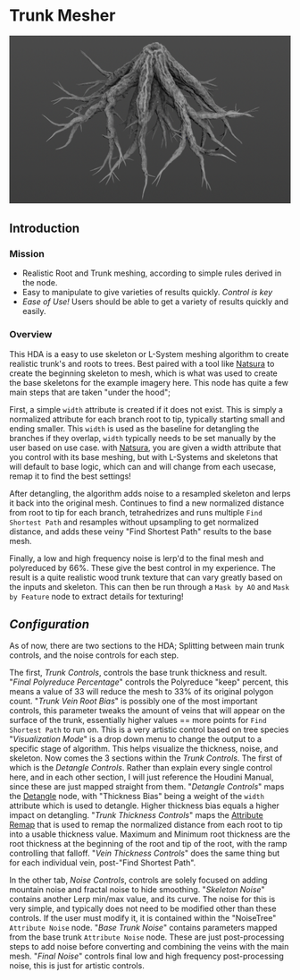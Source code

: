 # Trunk Mesher
![](https://raw.githubusercontent.com/srwxr-xr-x/EnvironmentArtHDAs/refs/heads/main/Trees/Trees.png)
## Introduction
### Mission
- Realistic Root and Trunk meshing, according to simple rules derived in the node. 
- Easy to manipulate to give varieties of results quickly. *Control is key*
- *Ease of Use!* Users should be able to get a variety of results quickly and easily.

### Overview
This HDA is a easy to use skeleton or L-System meshing algorithm to create realistic trunk's and roots to trees. Best paired with a tool like [Natsura](https://natsura.com/) to create the beginning skeleton to mesh, which is what was used to create the base skeletons for the example imagery here.
This node has quite a few main steps that are taken "under the hood";

First, a simple `width` attribute is created if it does not exist. This is simply a normalized attribute for each branch root to tip, typically starting small and ending smaller.
This `width` is used as the baseline for detangling the branches if they overlap, `width` typically needs to be set manually by the user based on use case. with [Natsura](https://natsura.com), you are given a width attribute that you control with its base meshing, but with L-Systems and skeletons that will default to base logic, which can and will change from each usecase, remap it to find the best settings!

After detangling, the algorithm adds noise to a resampled skeleton and lerps it back into the original mesh. Continues to find a new normalized distance from root to tip for each branch, tetrahedrizes and runs multiple `Find Shortest Path` and resamples without upsampling to get normalized distance, and adds these veiny "Find Shortest Path" results to the base mesh.

Finally, a low and high frequency noise is lerp'd to the final mesh and polyreduced by 66%. These give the best control in my experience.
The result is a quite realistic wood trunk texture that can vary greatly based on the inputs and skeleton. This can then be run through a `Mask by AO` and `Mask by Feature` node to extract details for texturing!

## *Configuration*
As of now, there are two sections to the HDA; Splitting between main trunk controls, and the noise controls for each step.

The first, *Trunk Controls*, controls the base trunk thickness and result. 
"*Final Polyreduce Percentage*" controls the Polyreduce "keep" percent, this means a value of 33 will reduce the mesh to 33% of its original polygon count.
"*Trunk Vein Root Bias*" is possibly one of the most important controls, this parameter tweaks the amount of veins that will appear on the surface of the trunk, essentially higher values == more points for `Find Shortest Path` to run on. This is a very artistic control based on tree species
"*Visualization Mode*" is a drop down menu to change the output to a specific stage of algorithm. This helps visualize the thickness, noise, and skeleton.
Now comes the 3 sections within the *Trunk Controls*. The first of which is the *Detangle Controls*. Rather than explain every single control here, and in each other section, I will just reference the Houdini Manual, since these are just mapped straight from them.
"*Detangle Controls*" maps the [Detangle](https://www.sidefx.com/docs/houdini/nodes/sop/detangle.html) node, with "Thickness Bias" being a weight of the `width` attribute which is used to detangle. Higher thickness bias equals a higher impact on detangling.
"*Trunk Thickness Controls*" maps the [Attribute Remap](https://www.sidefx.com/docs/houdini/nodes/sop/attribremap.html) that is used to remap the normalized distance from each root to tip into a usable thickness value. Maximum and Minimum root thickness are the root thickness at the beginning of the root and tip of the root, with the ramp controlling that falloff.
"*Vein Thickness Controls*" does the same thing but for each individual vein, post-"Find Shortest Path". 

In the other tab, *Noise Controls*, controls are solely focused on adding mountain noise and fractal noise to hide smoothing.
"*Skeleton Noise*" contains another Lerp min/max value, and its curve. The noise for this is very simple, and typically does not need to be modified other than these controls. If the user must modify it, it is contained within the "NoiseTree" `Attribute Noise` node.
"*Base Trunk Noise*" contains parameters mapped from the base trunk `Attribute Noise` node. These are just post-processing steps to add noise before converting and combining the veins with the main mesh.
"*Final Noise*" controls final low and high frequency post-processing noise, this is just for artistic controls.

